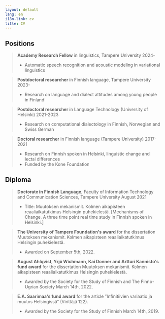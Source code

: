 ```yaml
---
layout: default
lang: en
i18n-link: cv
title: CV
---
```


## Positions
> **Academy Research Fellow** in linguistics, Tampere University 2024-
> * Automatic speech recognition and acoustic modeling in variational linguistics

> **Postdoctoral researcher** in Finnish language, Tampere University 2023-
> * Research on language and dialect attitudes among young people in Finland

> **Postdoctoral researcher** in Language Technology (University of Helsinki) 2021-2023  
> * Research on computational dialectology in Finnish, Norwegian and Swiss German

> **Doctoral researcher** in Finnish language (Tampere University) 2017-2021  
> * Research on Finnish spoken in Helsinki, linguistic change and lectal differences
> * Funded by the Kone Foundation

## Diploma

> **Doctorate in Finnish Language**, Faculty of Information Technology and Communication Sciences, Tampere University August 2021  
> * Title: Muutoksen mekanismit. Kolmen aikapisteen reaaliaikatutkimus Helsingin puhekielestä. [Mechanisms of Change. A three time point real time study in Finnish spoken in Helsinki.]

> **The University of Tampere Foundation's award** for the dissertation Muutoksen mekanismit. Kolmen aikapisteen reaaliaikatutkimus Helsingin puhekielestä.
> * Awarded on September 5th, 2022.

> **August Ahlqvist, Yrjö Wichmann, Kai Donner and Artturi Kannisto's fund award** for the dissertation Muutoksen mekanismit. Kolmen aikapisteen reaaliaikatutkimus Helsingin puhekielestä. 
> * Awarded by the Society for the Study of Finnish and The Finno-Ugrian Society March 14th, 2022.

> **E.A. Saarimaa's fund award** for the article ”Infinitiivien variaatio ja muutos Helsingissä” (Virittäjä 122). 
> * Awarded by the Society for the Study of Finnish March 14th, 2019.
